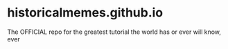 # historicalmemes.github.io
The OFFICIAL repo for the greatest tutorial the world has or ever will know, ever
